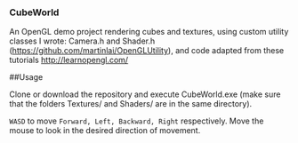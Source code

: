 ### CubeWorld

An OpenGL demo project rendering cubes and textures, using custom utility classes I wrote:
Camera.h and Shader.h (https://github.com/martinlai/OpenGLUtility), and code adapted from these tutorials
http://learnopengl.com/


##Usage

Clone or download the repository and execute CubeWorld.exe (make sure that the folders Textures/ and Shaders/ are in the same directory).


`WASD` to move `Forward, Left, Backward, Right` respectively. Move the mouse to look in the desired direction of movement.

